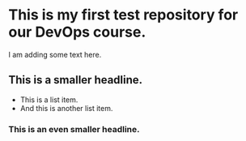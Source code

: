 # This is my first test repository for our DevOps course.

I am adding some text here. 

## This is a smaller headline. 

* This is a list item.
* And this is another list item.

### This is an even smaller headline. 


